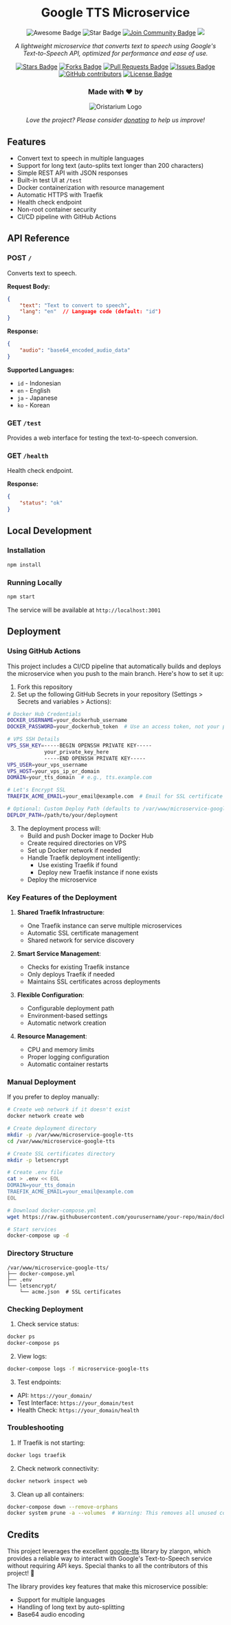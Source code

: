 <h1 align="center">Google TTS Microservice</h1>
<div align="center">
<img src="https://cdn.rawgit.com/sindresorhus/awesome/d7305f38d29fed78fa85652e3a63e154dd8e8829/media/badge.svg" alt="Awesome Badge"/>
<img src="https://img.shields.io/static/v1?label=%F0%9F%8C%9F&message=If%20Useful&style=style=flat&color=BC4E99" alt="Star Badge"/>
<a href="https://discord.gg/JgjExyntw4"><img src="https://img.shields.io/discord/733027681184251937.svg?style=flat&label=Join%20Community&color=7289DA" alt="Join Community Badge"/></a>
<a href="https://twitter.com/oristarium"><img src="https://img.shields.io/twitter/follow/oristarium.svg?style=social" /></a>
<br>

<i>A lightweight microservice that converts text to speech using Google's Text-to-Speech API, optimized for performance and ease of use.</i>

<a href="https://github.com/roffidaijoubu/microservice-google-tts/stargazers"><img src="https://img.shields.io/github/stars/roffidaijoubu/microservice-google-tts" alt="Stars Badge"/></a>
<a href="https://github.com/roffidaijoubu/microservice-google-tts/network/members"><img src="https://img.shields.io/github/forks/roffidaijoubu/microservice-google-tts" alt="Forks Badge"/></a>
<a href="https://github.com/roffidaijoubu/microservice-google-tts/pulls"><img src="https://img.shields.io/github/issues-pr/roffidaijoubu/microservice-google-tts" alt="Pull Requests Badge"/></a>
<a href="https://github.com/roffidaijoubu/microservice-google-tts/issues"><img src="https://img.shields.io/github/issues/roffidaijoubu/microservice-google-tts" alt="Issues Badge"/></a>
<a href="https://github.com/roffidaijoubu/microservice-google-tts/graphs/contributors"><img alt="GitHub contributors" src="https://img.shields.io/github/contributors/roffidaijoubu/microservice-google-tts?color=2b9348"></a>
<a href="https://github.com/roffidaijoubu/microservice-google-tts/blob/master/LICENSE"><img src="https://img.shields.io/github/license/roffidaijoubu/microservice-google-tts?color=2b9348" alt="License Badge"/></a>

<h3 align="center">Made with ❤️ by</h3>
<img alt="Oristarium Logo" src="https://ucarecdn.com/87bb45de-4a95-40d7-83c6-73866de942d5/-/crop/5518x2493/1408,2949/-/preview/1000x1000/"> </img>

<i>Love the project? Please consider <a href="https://trakteer.id/oristarium">donating</a> to help us improve!</i>

</div>

## Features

- Convert text to speech in multiple languages
- Support for long text (auto-splits text longer than 200 characters)
- Simple REST API with JSON responses
- Built-in test UI at `/test`
- Docker containerization with resource management
- Automatic HTTPS with Traefik
- Health check endpoint
- Non-root container security
- CI/CD pipeline with GitHub Actions

## API Reference

### POST `/`

Converts text to speech.

**Request Body:**
```json
{
    "text": "Text to convert to speech",
    "lang": "en"  // Language code (default: "id")
}
```

**Response:**
```json
{
    "audio": "base64_encoded_audio_data"
}
```

**Supported Languages:**
- `id` - Indonesian
- `en` - English
- `ja` - Japanese
- `ko` - Korean

### GET `/test`

Provides a web interface for testing the text-to-speech conversion.

### GET `/health`

Health check endpoint.

**Response:**
```json
{
    "status": "ok"
}
```

## Local Development

### Installation

```bash
npm install
```

### Running Locally

```bash
npm start
```

The service will be available at `http://localhost:3001`

## Deployment

### Using GitHub Actions

This project includes a CI/CD pipeline that automatically builds and deploys the microservice when you push to the main branch. Here's how to set it up:

1. Fork this repository
2. Set up the following GitHub Secrets in your repository (Settings > Secrets and variables > Actions):

```bash
# Docker Hub Credentials
DOCKER_USERNAME=your_dockerhub_username
DOCKER_PASSWORD=your_dockerhub_token  # Use an access token, not your password

# VPS SSH Details
VPS_SSH_KEY=-----BEGIN OPENSSH PRIVATE KEY-----
            your_private_key_here
            -----END OPENSSH PRIVATE KEY-----
VPS_USER=your_vps_username
VPS_HOST=your_vps_ip_or_domain
DOMAIN=your_tts_domain  # e.g., tts.example.com

# Let's Encrypt SSL
TRAEFIK_ACME_EMAIL=your_email@example.com  # Email for SSL certificate notifications

# Optional: Custom Deploy Path (defaults to /var/www/microservice-google-tts)
DEPLOY_PATH=/path/to/your/deployment
```

3. The deployment process will:
   - Build and push Docker image to Docker Hub
   - Create required directories on VPS
   - Set up Docker network if needed
   - Handle Traefik deployment intelligently:
     - Use existing Traefik if found
     - Deploy new Traefik instance if none exists
   - Deploy the microservice

### Key Features of the Deployment

1. **Shared Traefik Infrastructure**:
   - One Traefik instance can serve multiple microservices
   - Automatic SSL certificate management
   - Shared network for service discovery

2. **Smart Service Management**:
   - Checks for existing Traefik instance
   - Only deploys Traefik if needed
   - Maintains SSL certificates across deployments

3. **Flexible Configuration**:
   - Configurable deployment path
   - Environment-based settings
   - Automatic network creation

4. **Resource Management**:
   - CPU and memory limits
   - Proper logging configuration
   - Automatic container restarts

### Manual Deployment

If you prefer to deploy manually:

```bash
# Create web network if it doesn't exist
docker network create web

# Create deployment directory
mkdir -p /var/www/microservice-google-tts
cd /var/www/microservice-google-tts

# Create SSL certificates directory
mkdir -p letsencrypt

# Create .env file
cat > .env << EOL
DOMAIN=your_tts_domain
TRAEFIK_ACME_EMAIL=your_email@example.com
EOL

# Download docker-compose.yml
wget https://raw.githubusercontent.com/yourusername/your-repo/main/docker-compose.yml

# Start services
docker-compose up -d
```

### Directory Structure

```
/var/www/microservice-google-tts/
├── docker-compose.yml
├── .env
└── letsencrypt/
    └── acme.json  # SSL certificates
```

### Checking Deployment

1. Check service status:
```bash
docker ps
docker-compose ps
```

2. View logs:
```bash
docker-compose logs -f microservice-google-tts
```

3. Test endpoints:
- API: `https://your_domain/`
- Test Interface: `https://your_domain/test`
- Health Check: `https://your_domain/health`

### Troubleshooting

1. If Traefik is not starting:
```bash
docker logs traefik
```

2. Check network connectivity:
```bash
docker network inspect web
```

3. Clean up all containers:
```bash
docker-compose down --remove-orphans
docker system prune -a --volumes  # Warning: This removes all unused containers, images, and volumes
```

## Credits

This project leverages the excellent [google-tts](https://github.com/zlargon/google-tts) library by zlargon, which provides a reliable way to interact with Google's Text-to-Speech service without requiring API keys. Special thanks to all the contributors of this project! 🙏

The library provides key features that make this microservice possible:
- Support for multiple languages
- Handling of long text by auto-splitting
- Base64 audio encoding
